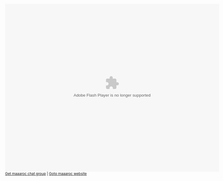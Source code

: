 <embed src="http://www.xatech.com/web_gear/chat/chat.swf" quality="high" bgcolor="#000000" width="700" height="550" name="chat" FlashVars="id=194959908&gn=maaaroc" align="middle" allowScriptAccess="sameDomain" type="application/x-shockwave-flash" pluginspage="http://xat.com/update_flash.shtml" /><br><small><a target="_BLANK" href="http://xat.com/web_gear/chat/embed.php?id=194959908&GroupName=maaaroc">Get maaaroc chat group</a> | <a target="_BLANK" href="http://xat.com/maaaroc"> Goto maaaroc website</a></small><br>
